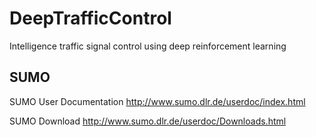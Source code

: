 # DeepTrafficControl
Intelligence traffic signal control using deep reinforcement learning

## SUMO
SUMO User Documentation
http://www.sumo.dlr.de/userdoc/index.html


SUMO Download
http://www.sumo.dlr.de/userdoc/Downloads.html